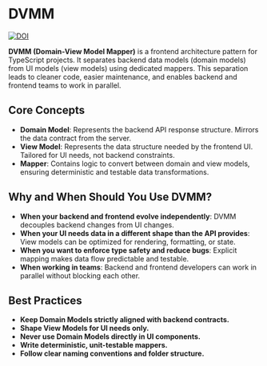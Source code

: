 # DVMM

[![DOI](https://zenodo.org/badge/DOI/10.5281/zenodo.15671574.svg)](https://doi.org/10.5281/zenodo.15671574)

**DVMM (Domain-View Model Mapper)** is a frontend architecture pattern for TypeScript projects. It separates backend data models (domain models) from UI models (view models) using dedicated mappers. This separation leads to cleaner code, easier maintenance, and enables backend and frontend teams to work in parallel.

## Core Concepts

- **Domain Model**: Represents the backend API response structure. Mirrors the data contract from the server.
- **View Model**: Represents the data structure needed by the frontend UI. Tailored for UI needs, not backend constraints.
- **Mapper**: Contains logic to convert between domain and view models, ensuring deterministic and testable data transformations.

## Why and When Should You Use DVMM?

- **When your backend and frontend evolve independently**: DVMM decouples backend changes from UI changes.
- **When your UI needs data in a different shape than the API provides**: View models can be optimized for rendering, formatting, or state.
- **When you want to enforce type safety and reduce bugs**: Explicit mapping makes data flow predictable and testable.
- **When working in teams**: Backend and frontend developers can work in parallel without blocking each other.

## Best Practices

- **Keep Domain Models strictly aligned with backend contracts.**
- **Shape View Models for UI needs only.**
- **Never use Domain Models directly in UI components.**
- **Write deterministic, unit-testable mappers.**
- **Follow clear naming conventions and folder structure.**